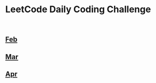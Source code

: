 <h1>LeetCode Daily Coding Challenge</h1>
<br>
<h2><a href="https://github.com/thesurojit-das/Leetcode/tree/main/Feb">Feb</a></h2>
<h2><a href="https://github.com/thesurojit/Leetcode/tree/main/Mar">Mar</a></h2>
<h2><a href="https://github.com/thesurojit/Leetcode/tree/main/Mar">Apr</a></h2>
